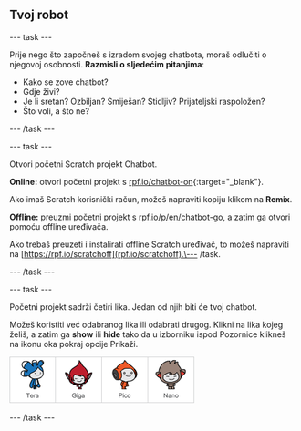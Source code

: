 ## Tvoj robot

\--- task \---

Prije nego što započneš s izradom svojeg chatbota, moraš odlučiti o njegovoj osobnosti. **Razmisli o sljedećim pitanjima**:

+ Kako se zove chatbot?
+ Gdje živi?
+ Je li sretan? Ozbiljan? Smiješan? Stidljiv? Prijateljski raspoložen?
+ Što voli, a što ne?

\--- /task \---

\--- task \---

Otvori početni Scratch projekt Chatbot.

**Online:** otvori početni projekt s [rpf.io/chatbot-on](http://rpf.io/chatbot-on){:target="_blank"}.

Ako imaš Scratch korisnički račun, možeš napraviti kopiju klikom na **Remix**.

**Offline:** preuzmi početni projekt s [rpf.io/p/en/chatbot-go](http://rpf.io/p/en/chatbot-go), a zatim ga otvori pomoću offline uređivača.

Ako trebaš preuzeti i instalirati offline Scratch uređivač, to možeš napraviti na [https://rpf.io/scratchoff](rpf.io/scratchoff).\--- /task.

\--- /task \---

\--- task \---

Početni projekt sadrži četiri lika. Jedan od njih biti će tvoj chatbot.

Možeš koristiti već odabranog lika ili odabrati drugog. Klikni na lika kojeg želiš, a zatim ga **show** ili **hide** tako da u izborniku ispod Pozornice klikneš na ikonu oka pokraj opcije Prikaži.

![Choose a character](images/chatbot-characters.png)

\--- /task \---